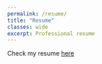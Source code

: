 ```yaml
---
permalink: /resume/
title: "Resume"
classes: wide
excerpt: Professional resume
---
```


Check my resume [here](https://drive.google.com/file/d/1KCiR0kjtg0qIggdWnK5wiWzlrDEikgvp/view?usp=sharing)
